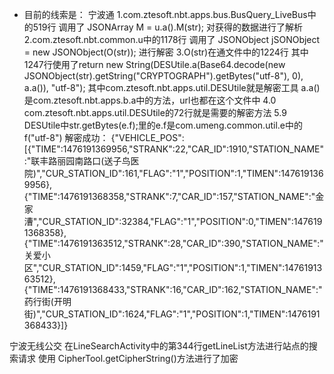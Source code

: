 * 目前的线索是：
宁波通
1.com.ztesoft.nbt.apps.bus.BusQuery_LiveBus中的519行
调用了 JSONArray M = u.a().M(str);
对获得的数据进行了解析
2.com.ztesoft.nbt.common.u中的1178行
调用了 JSONObject jSONObject = new JSONObject(O(str));
进行解密
3.O(str)在通文件中的1224行
其中1247行使用了return new String(DESUtile.a(Base64.decode(new JSONObject(str).getString("CRYPTOGRAPH").getBytes("utf-8"), 0), a.a()), "utf-8");
其中com.ztesoft.nbt.apps.util.DESUtile就是解密工具
a.a()是com.ztesoft.nbt.apps.b.a中的方法，url也都在这个文件中
4.0 com.ztesoft.nbt.apps.util.DESUtile的72行就是需要的解密方法
5.9 DESUtile中str.getBytes(e.f);里的e.f是com.umeng.common.util.e中的f("utf-8")
解密成功：
{"VEHICLE_POS":[{"TIME":1476191369956,"STRANK":22,"CAR_ID":1910,"STATION_NAME":"联丰路丽园南路口(送子鸟医院)","CUR_STATION_ID":161,"FLAG":"1","POSITION":1,"TIMEN":1476191369956},{"TIME":1476191368358,"STRANK":7,"CAR_ID":157,"STATION_NAME":"金家漕","CUR_STATION_ID":32384,"FLAG":"1","POSITION":0,"TIMEN":1476191368358},{"TIME":1476191363512,"STRANK":28,"CAR_ID":390,"STATION_NAME":"关爱小区","CUR_STATION_ID":1459,"FLAG":"1","POSITION":1,"TIMEN":1476191363512},{"TIME":1476191368433,"STRANK":16,"CAR_ID":162,"STATION_NAME":"药行街(开明街)","CUR_STATION_ID":1624,"FLAG":"1","POSITION":1,"TIMEN":1476191368433}]}

宁波无线公交
在LineSearchActivity中的第344行getLineList方法进行站点的搜索请求
使用 CipherTool.getCipherString()方法进行了加密


